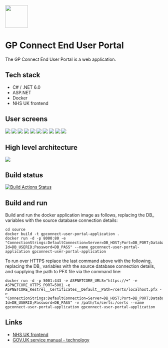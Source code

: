 <img src="documentation/images/logo.png" height=72>

# GP Connect End User Portal

The GP Connect End User Portal is a web application.

## Tech stack

- C# / .NET 6.0
- ASP.NET
- Docker
- NHS UK frontend

## User screens

<img src="documentation/images/1.png">
<img src="documentation/images/2.png">
<img src="documentation/images/3.png">
<img src="documentation/images/4.png">
<img src="documentation/images/5.png">
<img src="documentation/images/6.png">
<img src="documentation/images/7.png">
<img src="documentation/images/8.png">
<img src="documentation/images/9.png">
<img src="documentation/images/10.png">

## High level architecture

<img src="documentation/images/gpc-nationaldatasharingportal-high-level-architecture.png">

## Build status

[![Build Actions Status](https://github.com/nhsconnect/gpconnect-user-portal/workflows/CI/badge.svg)](https://github.com/nhsconnect/gpconnect-user-portal/actions)

## Build and run

Build and run the docker application image as follows, replacing the DB_ variables with the source database connection details:

```
cd source
docker build -t gpconnect-user-portal-application .
docker run -d -p 8000:80 -e "ConnectionStrings:DefaultConnection=Server=DB_HOST;Port=DB_PORT;Database=DB_DBNAME;User Id=DB_USERID;Password=DB_PASS" --name gpconnect-user-portal-application gpconnect-user-portal-application
```

To run over HTTPS replace the last command above with the following, replacing the DB_ variables with the source database connection details, and supplying the path to PFX file via the command line:

```
docker run -d -p 5001:443 -e ASPNETCORE_URLS="https://+" -e ASPNETCORE_HTTPS_PORT=5001 -e ASPNETCORE_Kestrel__Certificates__Default__Path=/certs/localhost.pfx -e "ConnectionStrings:DefaultConnection=Server=DB_HOST;Port=DB_PORT;Database=DB_DBNAME;User Id=DB_USERID;Password=DB_PASS" -v /path/to/certs:/certs --name gpconnect-user-portal-application gpconnect-user-portal-application
```

## Links

- [NHS UK frontend](https://github.com/nhsuk/nhsuk-frontend)
- [GOV.UK service manual - technology](https://www.gov.uk/service-manual/technology)

 
